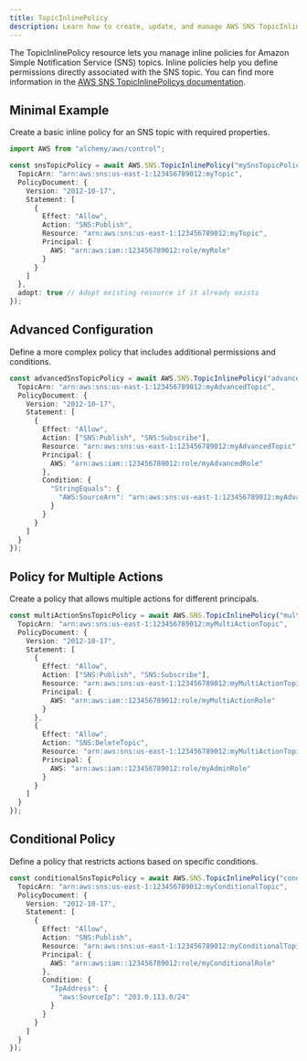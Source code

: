 ```yaml
---
title: TopicInlinePolicy
description: Learn how to create, update, and manage AWS SNS TopicInlinePolicys using Alchemy Cloud Control.
---
```


The TopicInlinePolicy resource lets you manage inline policies for Amazon Simple Notification Service (SNS) topics. Inline policies help you define permissions directly associated with the SNS topic. You can find more information in the [AWS SNS TopicInlinePolicys documentation](https://docs.aws.amazon.com/sns/latest/userguide/).

## Minimal Example

Create a basic inline policy for an SNS topic with required properties.

```ts
import AWS from "alchemy/aws/control";

const snsTopicPolicy = await AWS.SNS.TopicInlinePolicy("mySnsTopicPolicy", {
  TopicArn: "arn:aws:sns:us-east-1:123456789012:myTopic",
  PolicyDocument: {
    Version: "2012-10-17",
    Statement: [
      {
        Effect: "Allow",
        Action: "SNS:Publish",
        Resource: "arn:aws:sns:us-east-1:123456789012:myTopic",
        Principal: {
          AWS: "arn:aws:iam::123456789012:role/myRole"
        }
      }
    ]
  },
  adopt: true // Adopt existing resource if it already exists
});
```

## Advanced Configuration

Define a more complex policy that includes additional permissions and conditions.

```ts
const advancedSnsTopicPolicy = await AWS.SNS.TopicInlinePolicy("advancedSnsTopicPolicy", {
  TopicArn: "arn:aws:sns:us-east-1:123456789012:myAdvancedTopic",
  PolicyDocument: {
    Version: "2012-10-17",
    Statement: [
      {
        Effect: "Allow",
        Action: ["SNS:Publish", "SNS:Subscribe"],
        Resource: "arn:aws:sns:us-east-1:123456789012:myAdvancedTopic",
        Principal: {
          AWS: "arn:aws:iam::123456789012:role/myAdvancedRole"
        },
        Condition: {
          "StringEquals": {
            "AWS:SourceArn": "arn:aws:sns:us-east-1:123456789012:myAdvancedTopic"
          }
        }
      }
    ]
  }
});
```

## Policy for Multiple Actions

Create a policy that allows multiple actions for different principals.

```ts
const multiActionSnsTopicPolicy = await AWS.SNS.TopicInlinePolicy("multiActionSnsTopicPolicy", {
  TopicArn: "arn:aws:sns:us-east-1:123456789012:myMultiActionTopic",
  PolicyDocument: {
    Version: "2012-10-17",
    Statement: [
      {
        Effect: "Allow",
        Action: ["SNS:Publish", "SNS:Subscribe"],
        Resource: "arn:aws:sns:us-east-1:123456789012:myMultiActionTopic",
        Principal: {
          AWS: "arn:aws:iam::123456789012:role/myMultiActionRole"
        }
      },
      {
        Effect: "Allow",
        Action: "SNS:DeleteTopic",
        Resource: "arn:aws:sns:us-east-1:123456789012:myMultiActionTopic",
        Principal: {
          AWS: "arn:aws:iam::123456789012:role/myAdminRole"
        }
      }
    ]
  }
});
```

## Conditional Policy

Define a policy that restricts actions based on specific conditions.

```ts
const conditionalSnsTopicPolicy = await AWS.SNS.TopicInlinePolicy("conditionalSnsTopicPolicy", {
  TopicArn: "arn:aws:sns:us-east-1:123456789012:myConditionalTopic",
  PolicyDocument: {
    Version: "2012-10-17",
    Statement: [
      {
        Effect: "Allow",
        Action: "SNS:Publish",
        Resource: "arn:aws:sns:us-east-1:123456789012:myConditionalTopic",
        Principal: {
          AWS: "arn:aws:iam::123456789012:role/myConditionalRole"
        },
        Condition: {
          "IpAddress": {
            "aws:SourceIp": "203.0.113.0/24"
          }
        }
      }
    ]
  }
});
```